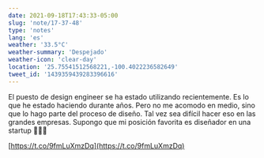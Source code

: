 ```yaml
---
date: 2021-09-18T17:43:33-05:00
slug: 'note/17-37-48'
type: 'notes'
lang: 'es'
weather: '33.5°C'
weather-summary: 'Despejado'
weather-icon: 'clear-day'
location: '25.75541512568221,-100.4022236582649'
tweet_id: '1439359439283396616'
---
```

El puesto de design engineer se ha estado utilizando recientemente. Es lo que he estado haciendo durante años. Pero no me acomodo en medio, sino que lo hago parte del proceso de diseño.
Tal vez sea difícil hacer eso en las grandes empresas. Supongo que mi posición favorita es diseñador en una startup 🤷🏻‍♂️

[https://t.co/9fmLuXmzDq](https://t.co/9fmLuXmzDq)